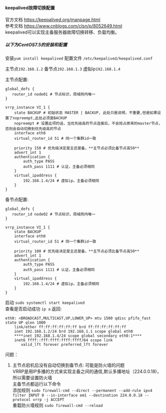 #### keepalived故障切换配置
官方文档 <https://keepalived.org/manpage.html>  
参考文档 <https://www.cnblogs.com/clsn/p/8052649.html>  
keepalived可以实现主备服务器故障切换转移、负载均衡。  

##### 以下为CentOS7.5的安装和配置
安装`yum install keepalived`
配置文件 `/etc/keepalived/keepalived.conf`

主节点`192.168.1.2` 备节点`192.168.1.3` 虚拟ip`192.168.1.4`

主节点配置:
```
global_defs {
   router_id node01 # 节点标识，局域网内唯一
}

vrrp_instance VI_1 {
    state BACKUP # 初始状态 MASTER | BACKUP, 此处只是说明，不重要,但是如果设置了nopreempt,此处必须是BACKUP
    nopreempt # 设置此项的话，当优先级高的节点连接后，不会抢占原来的master节点，否则会自动切换到优先级高的节点
    interface eth0
    virtual_router_id 51 # 同一个集群id一致
    
    priority 150 # 优先级决定是主还是备，**主节点必须比备节点高50**
    advert_int 1
    authentication {
        auth_type PASS
        auth_pass 1111 # 认证，主备必须相同
    }
    virtual_ipaddress {
        192.168.1.4/24 # 虚拟ip，主备必须相同
    }
}
```

备节点配置:
```
global_defs {
   router_id node02 # 节点标识，局域网内唯一
}

vrrp_instance VI_1 {
    state BACKUP
    interface eth0
    virtual_router_id 51 # 同一个集群id一致
    
    priority 100 # 优先级决定是主还是备，**主节点必须比备节点高50**
    advert_int 1
    authentication {
        auth_type PASS
        auth_pass 1111 # 认证，主备必须相同
    }
    virtual_ipaddress {
        192.168.1.4/24 # 虚拟ip，主备必须相同
    }
}
```

启动 `sudo systemctl start keepalived`  
查看是否启动成功 `ip a` 返回:  
```
eth0: <BROADCAST,MULTICAST,UP,LOWER_UP> mtu 1500 qdisc pfifo_fast state UP qlen 1000
    link/ether ff:ff:ff:ff:ff:ff brd ff:ff:ff:ff:ff:ff
    inet 192.168.1.2/24 brd 192.168.1.1 scope global eth0
    ****inet 192.168.1.4/24 scope global secondary eth0:1****
    inet6 ffff::fff:ffff:ffff:ffff/64 scope link 
       valid_lft forever preferred_lft forever
```

问题： 
1. 主节点宕机后没有自动切换到备节点:
可能是防火墙的问题  
VRRP是用IP多播的方式来实现主备之间的通信,默认多播地址（224.0.0.18)，所以需要设置防火墙  
主备节点都运行以下命令  
添加规则 `sudo firewall-cmd --direct --permanent --add-rule ipv4 filter INPUT 0 --in-interface em1 --destination 224.0.0.18 --protocol vrrp -j ACCEPT`  
重载防火墙规则 `sudo firewall-cmd --reload`  

